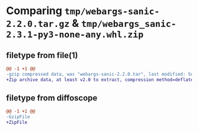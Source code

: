 # Comparing `tmp/webargs-sanic-2.2.0.tar.gz` & `tmp/webargs_sanic-2.3.1-py3-none-any.whl.zip`

## filetype from file(1)

```diff
@@ -1 +1 @@
-gzip compressed data, was "webargs-sanic-2.2.0.tar", last modified: Sun Oct 17 14:39:56 2021, max compression
+Zip archive data, at least v2.0 to extract, compression method=deflate
```

## filetype from diffoscope

```diff
@@ -1 +1 @@
-GzipFile
+ZipFile
```

